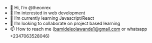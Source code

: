 - 👋 Hi, I’m @theonrex
- 👀 I’m interested in web development
- 🌱 I’m currently learning Javascript/React
- 💞️ I’m looking to collaborate on project based learning
- 📫 How to reach me (bamideleolawande1@gmail.com or whatsapp +2347063528046)

<!---
theonrex/theonrex is a ✨ special ✨ repository because its `README.md` (this file) appears on your GitHub profile.
You can click the Preview link to take a look at your changes.
--->
